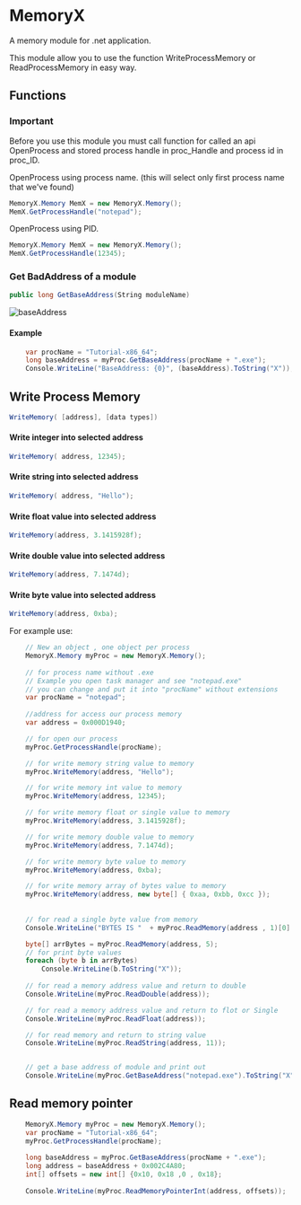 # MemoryX

A memory module for .net application.

This module allow you to use the function WriteProcessMemory or ReadProcessMemory in easy way.

## Functions

### Important

Before you use this module you must call function for called an api OpenProcess and stored 
process handle in proc_Handle and process id in proc_ID.

OpenProcess using process name. 
(this will select only first process name that we've found)

```cs
MemoryX.Memory MemX = new MemoryX.Memory();
MemX.GetProcessHandle("notepad");
```

OpenProcess using PID.

```cs
MemoryX.Memory MemX = new MemoryX.Memory();
MemX.GetProcessHandle(12345);
```


### Get BadAddress of a module

```cs 
public long GetBaseAddress(String moduleName)
```

![baseAddress](https://github.com/blackSourcez/MemoryX/raw/master/images/baseAddress.png)


#### Example
```cs
    var procName = "Tutorial-x86_64"; 
    long baseAddress = myProc.GetBaseAddress(procName + ".exe");
    Console.WriteLine("BaseAddress: {0}", (baseAddress).ToString("X")); // BaseAddress: 100000000
```

## Write Process Memory

```cs
WriteMemory( [address], [data types])
```

#### Write integer into selected address

```cs
WriteMemory( address, 12345);
```

#### Write string into selected address

```cs
WriteMemory( address, "Hello");
```

#### Write float value into selected address

```cs
WriteMemory(address, 3.1415928f);
```

#### Write double value into selected address

```cs
WriteMemory(address, 7.1474d);
```

#### Write byte value into selected address

```cs
WriteMemory(address, 0xba);
```



For example use:

```csharp
    // New an object , one object per process
    MemoryX.Memory myProc = new MemoryX.Memory();
    
    // for process name without .exe 
    // Example you open task manager and see "notepad.exe" 
    // you can change and put it into "procName" without extensions
    var procName = "notepad"; 
    
    //address for access our process memory
    var address = 0x000D1940;

    // for open our process
    myProc.GetProcessHandle(procName);

    // for write memory string value to memory
    myProc.WriteMemory(address, "Hello");

    // for write memory int value to memory
    myProc.WriteMemory(address, 12345);

    // for write memory float or single value to memory
    myProc.WriteMemory(address, 3.1415928f);

    // for write memory double value to memory
    myProc.WriteMemory(address, 7.1474d);

    // for write memory byte value to memory
    myProc.WriteMemory(address, 0xba);

    // for write memory array of bytes value to memory
    myProc.WriteMemory(address, new byte[] { 0xaa, 0xbb, 0xcc });
    
    
    // for read a single byte value from memory
    Console.WriteLine("BYTES IS "  + myProc.ReadMemory(address , 1)[0].ToString("X"));

    byte[] arrBytes = myProc.ReadMemory(address, 5);
    // for print byte values
    foreach (byte b in arrBytes)
        Console.WriteLine(b.ToString("X"));
    
    // for read a memory address value and return to double
    Console.WriteLine(myProc.ReadDouble(address));

    // for read a memory address value and return to flot or Single
    Console.WriteLine(myProc.ReadFloat(address));

    // for read memory and return to string value
    Console.WriteLine(myProc.ReadString(address, 11));


    // get a base address of module and print out
    Console.WriteLine(myProc.GetBaseAddress("notepad.exe").ToString("X"));
```

## Read memory pointer
```cs
    MemoryX.Memory myProc = new MemoryX.Memory();
    var procName = "Tutorial-x86_64";
    myProc.GetProcessHandle(procName);
    
    long baseAddress = myProc.GetBaseAddress(procName + ".exe"); 
    long address = baseAddress + 0x002C4A80; 
    int[] offsets = new int[] {0x10, 0x18 ,0 , 0x18}; 
 
    Console.WriteLine(myProc.ReadMemoryPointerInt(address, offsets)); 
```

